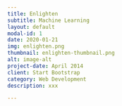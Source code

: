 ```yaml
---
title: Enlighten
subtitle: Machine Learning
layout: default
modal-id: 1
date: 2020-01-21
img: enlighten.png
thumbnail: enlighten-thumbnail.png
alt: image-alt
project-date: April 2014
client: Start Bootstrap
category: Web Development
description: xxx

---
```


